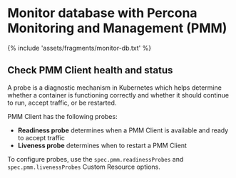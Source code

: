 # Monitor database with Percona Monitoring and Management (PMM)

{% include 'assets/fragments/monitor-db.txt' %}

## Check PMM Client health and status

A probe is a diagnostic mechanism in Kubernetes which helps determine whether a container is functioning correctly and whether it should continue to run, accept traffic, or be restarted.

PMM Client has the following probes:

* **Readiness probe** determines when a PMM Client is available and ready to accept traffic
* **Liveness probe** determines when to restart a PMM Client

To configure probes, use the `spec.pmm.readinessProbes` and `spec.pmm.livenessProbes` Custom Resource options.

